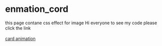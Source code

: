 # enmation_cord
<pr>

this page contane css effect for image
Hi everyone to see my code please click the link <br>
<br />
<a href="https://codepen.io/ZainabNadeem/pen/wvRemQX"> card animation </a>
</pr>
